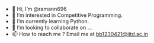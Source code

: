 - 👋 Hi, I’m @ramann696
- 👀 I’m interested in Competitive Programming.
- 🌱 I’m currently learning Python.
- 💞️ I’m looking to collaborate on ...
- 📫 How to reach me ? Email me at bb1230421@iitd.ac.in

<!---
ramann696/ramann696 is a ✨ special ✨ repository because its `README.md` (this file) appears on your GitHub profile.
You can click the Preview link to take a look at your changes.
--->
